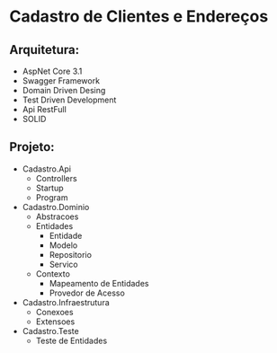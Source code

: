 # Cadastro de Clientes e Endereços

## Arquitetura:

* AspNet Core 3.1
* Swagger Framework
* Domain Driven Desing
* Test Driven Development
* Api RestFull
* SOLID

## Projeto:

* Cadastro.Api
  * Controllers
  * Startup
  * Program
* Cadastro.Dominio
  * Abstracoes
  * Entidades
    * Entidade
    * Modelo
    * Repositorio
    * Servico
  * Contexto
    * Mapeamento de Entidades
    * Provedor de Acesso
* Cadastro.Infraestrutura
  * Conexoes
  * Extensoes
* Cadastro.Teste
  * Teste de Entidades
